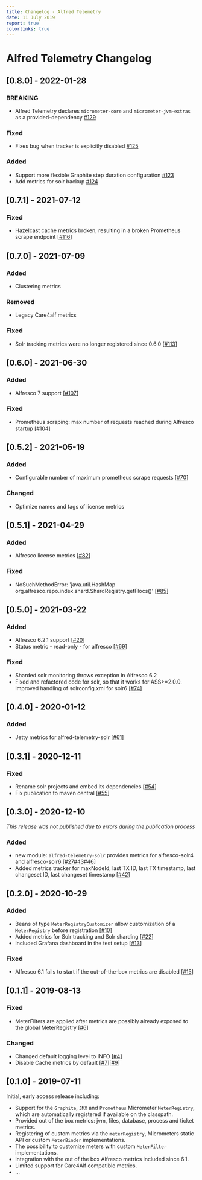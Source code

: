 ```yaml
---
title: Changelog - Alfred Telemetry
date: 11 July 2019
report: true
colorlinks: true
---
```

<!--
Changelog for Alfred Telemetry

See http://keepachangelog.com/en as reference
Version template:

## [X.X.X] - yyyy-MM-dd
### Added (for new features)
### Changed (for changes in existing functionality)
### Deprecated (for soon-to-be removed features)
### Removed (for now removed features)
### Fixed (for any bug fixes)
### Security (in case of vulnerabilities)
### YANKED (for reverted functionality in)
 -->
 
# Alfred Telemetry Changelog

## [0.8.0] - 2022-01-28

### BREAKING

* Alfred Telemetry declares `micrometer-core` and `micrometer-jvm-extras` as a provided-dependency [#129]

### Fixed
* Fixes bug when tracker is explicitly disabled [#125]

[#125]: https://github.com/xenit-eu/alfred-telemetry/pull/125
[#129]: https://github.com/xenit-eu/alfred-telemetry/pull/129

### Added
* Support more flexible Graphite step duration configuration [#123]
* Add metrics for solr backup [#124]

[#123]: https://github.com/xenit-eu/alfred-telemetry/pull/123
[#124]: https://github.com/xenit-eu/alfred-telemetry/pull/124


## [0.7.1] - 2021-07-12

### Fixed
* Hazelcast cache metrics broken, resulting in a broken Prometheus scrape endpoint [[#116]]
  
[#116]: https://github.com/xenit-eu/alfred-telemetry/pull/116

## [0.7.0] - 2021-07-09

### Added
* Clustering metrics

### Removed
* Legacy Care4alf metrics

### Fixed
* Solr tracking metrics were no longer registered since 0.6.0 [[#113]]

[#113]: https://github.com/xenit-eu/alfred-telemetry/pull/113

## [0.6.0] - 2021-06-30

### Added
* Alfresco 7 support [[#107]]

### Fixed
* Prometheus scraping: max number of requests reached during Alfresco startup [[#104]]

[#107]: https://github.com/xenit-eu/alfred-telemetry/pull/107
[#104]: https://github.com/xenit-eu/alfred-telemetry/pull/104

## [0.5.2] - 2021-05-19

### Added
* Configurable number of maximum prometheus scrape requests [[#70]]

### Changed
* Optimize names and tags of license metrics

[#70]: https://github.com/xenit-eu/alfred-telemetry/pull/70 

## [0.5.1] - 2021-04-29

### Added
* Alfresco license metrics [[#82]]

### Fixed
* NoSuchMethodError: 'java.util.HashMap org.alfresco.repo.index.shard.ShardRegistry.getFlocs()' [[#85]]

[#82]: https://github.com/xenit-eu/alfred-telemetry/pull/82
[#85]: https://github.com/xenit-eu/alfred-telemetry/pull/85

## [0.5.0] - 2021-03-22

### Added
* Alfresco 6.2.1 support [[#20]]
* Status metric - read-only - for alfresco [[#69]]

### Fixed

* Sharded solr monitoring throws exception in Alfresco 6.2
* Fixed and refactored code for solr, so that it works for ASS>=2.0.0. Improved handling of solrconfig.xml for solr6 [[#74]]

[#20]: https://github.com/xenit-eu/alfred-telemetry/pull/20
[#69]: https://github.com/xenit-eu/alfred-telemetry/pull/69
[#74]: https://github.com/xenit-eu/alfred-telemetry/pull/74

## [0.4.0] - 2020-01-12

### Added

* Jetty metrics for alfred-telemetry-solr [[#61]]

[#61]: https://github.com/xenit-eu/alfred-telemetry/pull/61

## [0.3.1] - 2020-12-11

### Fixed

* Rename solr projects and embed its dependencies [[#54]]
* Fix publication to maven central [[#55]]

[#54]: https://github.com/xenit-eu/alfred-telemetry/pull/54
[#55]: https://github.com/xenit-eu/alfred-telemetry/pull/55


## [0.3.0] - 2020-12-10

*This release was not published due to errors during the publication process*

### Added

* new module: `alfred-telemetry-solr` provides metrics for alfresco-solr4 and alfresco-solr6 [[#27][#40][#43][#44][#46][#47]]
* Added metrics tracker for maxNodeId, last TX ID, last TX timestamp, last changeset ID, last changeset timestamp [[#42]]

[#40]: https://github.com/xenit-eu/alfred-telemetry/pull/40
[#42]: https://github.com/xenit-eu/alfred-telemetry/pull/42
[#43]: https://github.com/xenit-eu/alfred-telemetry/pull/43
[#44]: https://github.com/xenit-eu/alfred-telemetry/pull/44
[#46]: https://github.com/xenit-eu/alfred-telemetry/pull/46
[#47]: https://github.com/xenit-eu/alfred-telemetry/pull/47

## [0.2.0] - 2020-10-29

### Added 

* Beans of type `MeterRegistryCustomizer` allow customization of a `MeterRegistry` before registration [[#10]]
* Added metrics for Solr tracking and Solr sharding [[#22]]
* Included Grafana dashboard in the test setup [[#13]]

### Fixed

* Alfresco 6.1 fails to start if the out-of-the-box metrics are disabled [[#15]]

[#10]: https://github.com/xenit-eu/alfred-telemetry/issues/10
[#13]: https://github.com/xenit-eu/alfred-telemetry/issues/13
[#15]: https://github.com/xenit-eu/alfred-telemetry/issues/15
[#22]: https://github.com/xenit-eu/alfred-telemetry/issues/22

## [0.1.1] - 2019-08-13

### Fixed

* MeterFilters are applied after metrics are possibly already exposed to the global MeterRegistry [[#6]]

### Changed
* Changed default logging level to INFO [[#4]]
* Disable Cache metrics by default [[#7]][[#9]]

[#4]: https://github.com/xenit-eu/alfred-telemetry/pull/4
[#6]: https://github.com/xenit-eu/alfred-telemetry/issues/6
[#7]: https://github.com/xenit-eu/alfred-telemetry/issues/7
[#9]: https://github.com/xenit-eu/alfred-telemetry/issues/9

## [0.1.0] - 2019-07-11

Initial, early access release including:

- Support for the `Graphite`, `JMX` and `Prometheus` Micrometer `MeterRegistry`, which are automatically registered 
if available on the classpath.
- Provided out of the box metrics: jvm, files, database, process and ticket metrics. 
- Registering of custom metrics via the `meterRegistry`, Micrometers static API or custom `MeterBinder` implementations.
- The possibility to customize meters with custom `MeterFilter` implementations.
- Integration with the out of the box Alfresco metrics included since 6.1.
- Limited support for Care4Alf compatible metrics.
- ...
